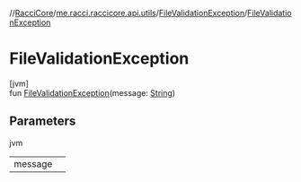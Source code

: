 //[RacciCore](../../../index.md)/[me.racci.raccicore.api.utils](../index.md)/[FileValidationException](index.md)/[FileValidationException](-file-validation-exception.md)

# FileValidationException

[jvm]\
fun [FileValidationException](-file-validation-exception.md)(message: [String](https://kotlinlang.org/api/latest/jvm/stdlib/kotlin/-string/index.html))

## Parameters

jvm

| | |
|---|---|
| message |  |
